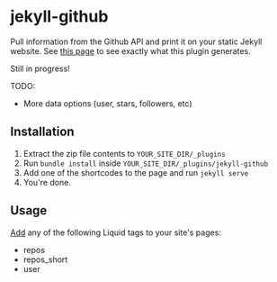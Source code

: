 # jekyll-github

Pull information from the Github API and print it on your static Jekyll website.  See [this page](http://ryanpriebe.com/projects) to see exactly what this plugin generates.

Still in progress!

TODO:
* More data options (user, stars, followers, etc)

## Installation

1. Extract the zip file contents to `YOUR_SITE_DIR/_plugins`
2. Run `bundle install` inside `YOUR_SITE_DIR/_plugins/jekyll-github`
3. Add one of the shortcodes to the page and run `jekyll serve`
4. You're done.

## Usage

[Add](http://jekyllrb.com/docs/plugins/#tags) any of the following Liquid tags to your site's pages:
* repos
* repos_short
* user